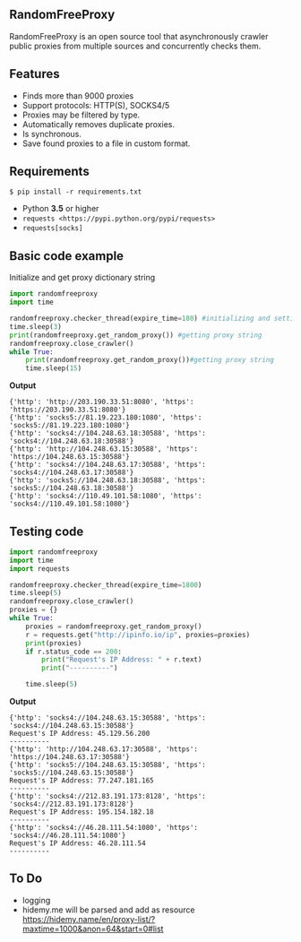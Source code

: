 RandomFreeProxy
--------

RandomFreeProxy is an open source tool that asynchronously crawler public proxies from multiple sources and concurrently checks them.

Features
--------

* Finds more than 9000 proxies
* Support protocols: HTTP(S), SOCKS4/5
* Proxies may be filtered by type.
* Automatically removes duplicate proxies.
* Is synchronous.
* Save found proxies to a file in custom format.

Requirements
------------
    $ pip install -r requirements.txt

* Python **3.5** or higher
* `requests <https://pypi.python.org/pypi/requests>`
* `requests[socks]`

Basic code example
------------

Initialize and get proxy dictionary string

```python
import randomfreeproxy
import time

randomfreeproxy.checker_thread(expire_time=180) #initializing and setting expire time of data
time.sleep(3)
print(randomfreeproxy.get_random_proxy()) #getting proxy string
randomfreeproxy.close_crawler()
while True:
    print(randomfreeproxy.get_random_proxy())#getting proxy string
    time.sleep(15)

```

**Output**
```
{'http': 'http://203.190.33.51:8080', 'https': 'https://203.190.33.51:8080'}
{'http': 'socks5://81.19.223.180:1080', 'https': 'socks5://81.19.223.180:1080'}
{'http': 'socks4://104.248.63.18:30588', 'https': 'socks4://104.248.63.18:30588'}
{'http': 'http://104.248.63.15:30588', 'https': 'https://104.248.63.15:30588'}
{'http': 'socks4://104.248.63.17:30588', 'https': 'socks4://104.248.63.17:30588'}
{'http': 'socks5://104.248.63.18:30588', 'https': 'socks5://104.248.63.18:30588'}
{'http': 'socks4://110.49.101.58:1080', 'https': 'socks4://110.49.101.58:1080'}
```


Testing code
------------

```python
import randomfreeproxy
import time
import requests

randomfreeproxy.checker_thread(expire_time=1800)
time.sleep(5)
randomfreeproxy.close_crawler()
proxies = {}
while True:
    proxies = randomfreeproxy.get_random_proxy()
    r = requests.get("http://ipinfo.io/ip", proxies=proxies)
    print(proxies)
    if r.status_code == 200:
        print("Request's IP Address: " + r.text)
        print("----------")

    time.sleep(5)
```

**Output**
```
{'http': 'socks4://104.248.63.15:30588', 'https': 'socks4://104.248.63.15:30588'}
Request's IP Address: 45.129.56.200
----------
{'http': 'http://104.248.63.17:30588', 'https': 'https://104.248.63.17:30588'}
{'http': 'socks5://104.248.63.15:30588', 'https': 'socks5://104.248.63.15:30588'}
Request's IP Address: 77.247.181.165
----------
{'http': 'socks4://212.83.191.173:8128', 'https': 'socks4://212.83.191.173:8128'}
Request's IP Address: 195.154.182.18
----------
{'http': 'socks4://46.28.111.54:1080', 'https': 'socks4://46.28.111.54:1080'}
Request's IP Address: 46.28.111.54
----------
```


To Do
-----
* logging
* hidemy.me will be parsed and add as resource <https://hidemy.name/en/proxy-list/?maxtime=1000&anon=64&start=0#list>


